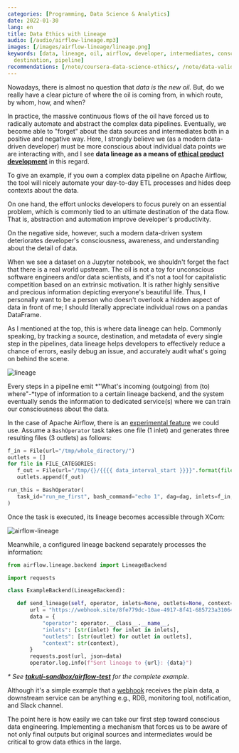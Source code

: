 ```yaml
---
categories: [Programming, Data Science & Analytics]
date: 2022-01-30
lang: en
title: Data Ethics with Lineage
audio: [/audio/airflow-lineage.mp3]
images: [/images/airflow-lineage/lineage.png]
keywords: [data, lineage, oil, airflow, developer, intermediates, consciousness, pipelines,
  destination, pipeline]
recommendations: [/note/coursera-data-science-ethics/, /note/data-validation/, /note/data-leaders-summit-europe-2019/]
---
```


Nowadays, there is almost no question that *data is the new oil.* But, do we really have a clear picture of where the oil is coming from, in which route, by whom, how, and when?

In practice, the massive continuous flows of the oil have forced us to radically automate and abstract the complex data pipelines. Eventually, we become able to "forget" about the data sources and intermediates both in a positive and negative way. Here, I strongly believe we (as a modern data-driven developer) must be more conscious about individual data points we are interacting with, and I see **data lineage as a means of [ethical product development](/note/ethical-product-developer/)** in this regard.

To give an example, if you own a complex data pipeline on Apache Airflow, the tool will nicely automate your day-to-day ETL processes and hides deep contexts about the data.

On one hand, the effort unlocks developers to focus purely on an essential problem, which is commonly tied to an ultimate destination of the data flow. That is, abstraction and automation improve developer's productivity.

On the negative side, however, such a modern data-driven system deteriorates developer's consciousness, awareness, and understanding about the detail of data.

When we see a dataset on a Jupyter notebook, we shouldn't forget the fact that there is a real world upstream. The oil is not a toy for unconscious software engineers and/or data scientists, and it's not a tool for capitalistic competition based on an extrinsic motivation. It is rather highly sensitive and precious information depicting everyone's beautiful life. Thus, I personally want to be a person who doesn't overlook a hidden aspect of data in front of me; I should literally appreciate individual rows on a pandas DataFrame.

As I mentioned at the top, this is where data lineage can help. Commonly speaking, by tracking a source, destination, and metadata of every single step in the pipelines, data lineage helps developers to effectively reduce a chance of errors, easily debug an issue, and accurately audit what's going on behind the scene.

![lineage](/images/airflow-lineage/lineage.png)

Every steps in a pipeline emit *"What's incoming (outgoing) from (to) where"-*type of information to a certain lineage backend, and the system eventually sends the information to dedicated service(s) where we can train our consciousness about the data.

In the case of Apache Airflow, there is an [experimental feature](https://airflow.apache.org/docs/apache-airflow/stable/lineage.html) we could use. Assume a `BashOperator` task takes one file (1 inlet) and generates three resulting files (3 outlets) as follows:

```py
f_in = File(url="/tmp/whole_directory/")
outlets = []
for file in FILE_CATEGORIES:
   f_out = File(url="/tmp/{}/{{{{ data_interval_start }}}}".format(file))
   outlets.append(f_out)

run_this = BashOperator(
   task_id="run_me_first", bash_command="echo 1", dag=dag, inlets=f_in, outlets=outlets
)
```

Once the task is executed, its lineage becomes accessible through XCom:

![airflow-lineage](/images/airflow-lineage/airflow-lineage.png)


Meanwhile, a configured lineage backend separately processes the information:

```py
from airflow.lineage.backend import LineageBackend

import requests

class ExampleBackend(LineageBackend):

   def send_lineage(self, operator, inlets=None, outlets=None, context=None):
       url = "https://webhook.site/8fe779dc-10ae-4917-8f41-685723a31064"
       data = {
           "operator": operator.__class__.__name__,
           "inlets": [str(inlet) for inlet in inlets],
           "outlets": [str(outlet) for outlet in outlets],
           "context": str(context),
       }
       requests.post(url, json=data)
       operator.log.info(f"Sent lineage to {url}: {data}")
```

_\* See **[takuti-sandbox/airflow-test](https://github.com/takuti-sandbox/airflow-test)** for the complete example._

Although it's a simple example that a [webhook](https://webhook.site/#!/8fe779dc-10ae-4917-8f41-685723a31064) receives the plain data, a downstream service can be anything e.g., RDB, monitoring tool, notification, and Slack channel.

The point here is how easily we can take our first step toward conscious data engineering. Implementing a mechanism that forces us to be aware of not only final outputs but original sources and intermediates would be critical to grow data ethics in the large.
